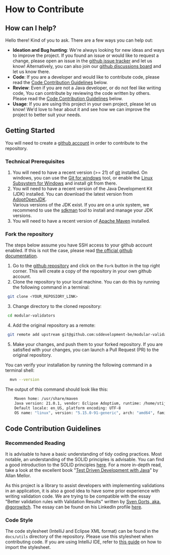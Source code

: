 # How to Contribute

## How can I help?

Hello there! Kind of you to ask. There are a few ways you can help out:

* **Ideation and Bug hunting**: We're always looking for new ideas and ways to improve the project. If you found an issue or would like to request a
  change, please open an issue in the [github issue tracker](https://github.com/sddevelopment-be/modular-validators/issues) and let us know!
  Alternatively, you can also join our [github discussions board](https://github.com/sddevelopment-be/modular-validators/discussions) and let us
  know there.
* **Code**: If you are a developer and would like to contribute code, please read the [Code Contribution Guidelines](#code-contribution-guidelines)
  below.
* **Review**: Even if you are not a Java developer, or do not feel like writing code, You can contribute by reviewing the code written by others.
  Please read the [Code Contribution Guidelines](#code-contribution-guidelines) below.
* **Usage**: If you are using this project in your own project, please let us know! We'd love to hear about it and see how we can improve the
  project to better suit your needs.

## Getting Started

You will need to create a [github account](https://github.com/signup) in order to contribute to the repository.

### Technical Prerequisites

1. You will need to have a recent version (>= 21) of [git](https://git-scm.com/) installed. On windows, you can use
   the [Git for windows](https://gitforwindows.org/) tool, or enable
   the [Linux Subsystem for Windows](https://learn.microsoft.com/en-us/windows/wsl/install) and install git from there.
2. You will need to have a recent version of the Java Development Kit (JDK) installed. You can download the latest version
   from [AdoptOpenJDK](https://adoptium.net/).  
   Various versions of the JDK exist. If you are on a unix system, we recommend to use the [sdkman](https://sdkman.io/) tool to install and manage
   your JDK versions.
3. You will need to have a recent version of [Apache Maven](https://maven.apache.org/) installed.

### Fork the repository

The steps below assume you have SSH access to your github account enabled.
If this is not the case, please read [the official github documentation](https://docs.github.com/en/authentication/connecting-to-github-with-ssh).

1. Go to the [github repository](https://github.com/sddevelopment-be/modular-validators) and click on the `Fork` button in the top right corner.
   This will create a copy of the repository in your own github account.
2. Clone the repository to your local machine. You can do this by running the following command in a terminal:
```bash
 git clone <YOUR_REPOSIORY_LINK>
```
3. Change directory to the cloned repository:
```bash
 cd modular-validators
```
4. Add the original repository as a remote:
```bash
 git remote add upstream git@github.com:sddevelopment-be/modular-validators.git
```
5. Make your changes, and push them to your forked repository. If you are satisfied with your changes, you can launch a Pull Request (PR) to the
   original repository.

You can verify your installation by running the following command in a terminal shell:
```bash
  mvn --version
```

The output of this command should look like this:
```bash
    Maven home: /usr/share/maven
    Java version: 21.0.1, vendor: Eclipse Adoptium, runtime: /home/stijnd/.sdkman/candidates/java/21.0.1-tem
    Default locale: en_US, platform encoding: UTF-8
    OS name: "linux", version: "5.15.0-91-generic", arch: "amd64", family: "unix"
``` 

## Code Contribution Guidelines

### Recommended Reading

It is advisable to have a basic understanding of tidy coding practices. Most notable, an understanding of the SOLID principles is advisable.
You can find a good introduction to the SOLID principles [here](https://www.baeldung.com/solid-principles). For a more in-depth read, take a look at the excellent book "[Test Driven Development with Java](https://www.packtpub.com/product/test-driven-development-with-java/9781803236230)" by Allan Mellor.  

As this project is a library to assist developers with implementing validations in an application, it is also a good idea to have some prior experience with writing validation code.
We are trying to be compatible with the essay "Better validation rules with Validation Results" written by [Sven Gorts, aka. @gorowitch](https://github.com/gorowitch). The essay can be found on his LinkedIn profile [here](https://www.linkedin.com/feed/update/urn:li:activity:7139998913746329600/).

### Code Style

The code stylesheet (IntelliJ and Eclipse XML format) can be found in the `docs/utils` directory of the repository. 
Please use this stylesheet when contributing code. If you are using IntelliJ IDE, refer to [this guide](https://www.jetbrains.com/help/idea/configuring-code-style.html) on how to import the stylesheet.
